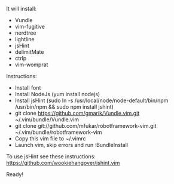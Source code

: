 It will install:
- Vundle
- vim-fugitive
- nerdtree
- lightline
- jsHint
- delimitMate
- ctrlp
- vim-womprat

Instructions:
- Install font
- Install NodeJs (yum install nodejs)
- Install jsHint (sudo ln -s /usr/local/node/node-default/bin/npm /usr/bin/npm && sudo npm install jshint)
- git clone https://github.com/gmarik/Vundle.vim.git ~/.vim/bundle/Vundle.vim
- git clone git://github.com/mfukar/robotframework-vim.git ~/.vim/bundle/robotframework-vim
- Copy this vim file to ~/.vimrc
- Launch vim, skip errors and run :BundleInstall

To use jsHint see these instructions: https://github.com/wookiehangover/jshint.vim

Ready!
